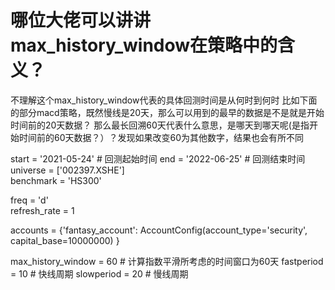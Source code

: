 # 哪位大佬可以讲讲max_history_window在策略中的含义？

不理解这个max_history_window代表的具体回测时间是从何时到何时
比如下面的部分macd策略，既然慢线是20天，那么可以用到的最早的数据是不是就是开始时间前的20天数据？
那么最长回溯60天代表什么意思，是哪天到哪天呢(是指开始时间前的60天数据？）？发现如果改变60为其他数字，结果也会有所不同


start = '2021-05-24'                       # 回测起始时间
end = '2022-06-25'                         # 回测结束时间
universe = ['002397.XSHE']                 
benchmark = 'HS300'                        

freq = 'd'                               
refresh_rate = 1                 

accounts = {'fantasy_account': AccountConfig(account_type='security', capital_base=10000000) }

max_history_window = 60  # 计算指数平滑所考虑的时间窗口为60天
fastperiod = 10          # 快线周期
slowperiod = 20          # 慢线周期
